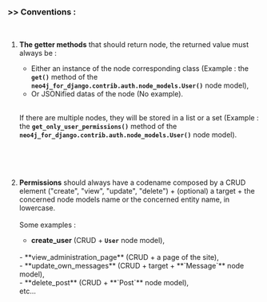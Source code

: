 ### >> Conventions :  
<br/>

1. **The getter methods** that should return node, the returned value must always be :
    - Either an instance of the node corresponding class (Example : the **`get()`** method of the **`neo4j_for_django.contrib.auth.node_models.User()`** node model), 
    - Or JSONified datas of the node (No example).  
    <br/>
    
    If there are multiple nodes, they will be stored in a list or a set (Example : the **`get_only_user_permissions()`** method of the **`neo4j_for_django.contrib.auth.node_models.User()`** node model).
<br/>
<br/>
<br/>

2. **Permissions** should always have a codename composed by a CRUD element ("create", "view", "update", "delete") + (optional) a target + the concerned node models name or the concerned entity name, in lowercase.  
                   <br/>
                   Some examples :
                   
    - **create_user** (CRUD + **`User`** node model),  
    <br/>
    - **view_administration_page** (CRUD + a page of the site),  
    <br/>
    - **update_own_messages** (CRUD + target + **`Message`** node model),  
    <br/>
    - **delete_post** (CRUD + **`Post`** node model),  
    <br/>
    etc...